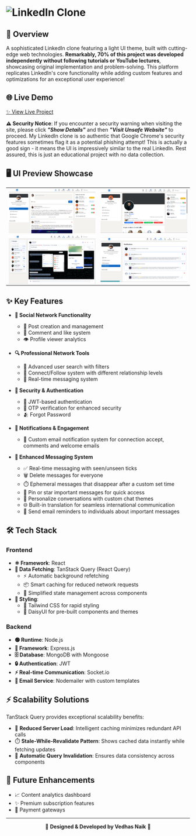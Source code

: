 #  <img src="https://github.com/NaikVedhas/l/blob/main/frontend/public/logo.png?raw=true" alt="LinkedIn Clone" width="450" height="150"> 
## 🚀 Overview
A sophisticated LinkedIn clone featuring a light UI theme, built with cutting-edge web technologies. <b>Remarkably, 70% of this project was developed independently without following tutorials or YouTube lectures</b>, showcasing original implementation and problem-solving. This platform replicates LinkedIn's core functionality while adding custom features and optimizations for an exceptional user experience!

## 🌐 Live Demo
[✨ View Live Project](https://linkedin-clone-educational.vercel.app)

**⚠️ Security Notice**: If you encounter a security warning when visiting the site, please click <b><i>"Show Details"</i></b> and then <b><i>"Visit Unsafe Website"</i></b> to proceed. My LinkedIn clone is so authentic that Google Chrome's security features sometimes flag it as a potential phishing attempt! This is actually a good sign - it means the UI is impressively similar to the real LinkedIn. Rest assured, this is just an educational project with no data collection.



## 🖥️ UI Preview Showcase
<div align="center">
<table border="0" cellspacing="0" cellpadding="0">
  <tr>
    <td align="center" width="50%">
      <img src="https://github.com/NaikVedhas/LinkedIn/blob/main/frontend/public/1.png?raw=true" alt="Login Screen Dark Theme" width="100%" style="display: block; max-width: 100%;" />
    </td>
    <td align="center" width="50%">
      <img src="https://github.com/NaikVedhas/LinkedIn/blob/main/frontend/public/2.png?raw=true" alt="Feed Dark Theme" width="100%" style="display: block; max-width: 100%;" />
    </td>
  </tr>
  <tr>
    <td align="center" width="50%">
      <img src="https://github.com/NaikVedhas/LinkedIn/blob/main/frontend/public/5.png?raw=true" alt="Profile Dark Theme" width="100%" style="display: block; max-width: 100%;" />
    </td>
    <td align="center" width="50%">
      <img src="https://github.com/NaikVedhas/LinkedIn/blob/main/frontend/public/4.png?raw=true" alt="Messaging Dark Theme" width="100%" style="display: block; max-width: 100%;" />
    </td>
  </tr>
</table>
</div>

## ✨ Key Features
- **💼 Social Network Functionality**
  - 📝 Post creation and management
  - 💬 Comment and like system
  - 👁️ Profile viewer analytics
  
- **🔍 Professional Network Tools**
  - 🔎 Advanced user search with filters
  - 🤝 Connect/Follow system with different relationship levels
  - 📱 Real-time messaging system
  
- **🔐 Security & Authentication**
  - 🔑 JWT-based authentication
  - 📱 OTP verification for enhanced security
  - 🫂 Forgot Password 
  
- **🔔 Notifications & Engagement**
  - 📧 Custom email notification system for connection accept, comments and welcome emails

- **💬 Enhanced Messaging System**
  - ✅ Real-time messaging with seen/unseen ticks
  - 🗑️ Delete messages for everyone
  - ⏱️ Ephemeral messages that disappear after a custom set time
  - 📌 Pin or star important messages for quick access
  - 🎨 Personalize conversations with custom chat themes
  - 🌐 Built-in translation for seamless international communication
  - 📅 Send email reminders to individuals about important messages

## 🛠️ Tech Stack
### Frontend
- **⚛️ Framework**: React
- **🔄 Data Fetching**: TanStack Query (React Query)
  - ⚡ Automatic background refetching
  - 📦 Smart caching for reduced network requests
  - 🎯 Simplified state management across components
- **🎨 Styling**: 
  - 🌈 Tailwind CSS for rapid styling
  - 🌼 DaisyUI for pre-built components and themes

### Backend
- **🟢 Runtime**: Node.js
- **🚂 Framework**: Express.js
- **🗄️ Database**: MongoDB with Mongoose
- **🔒 Authentication**: JWT 
- **⚡ Real-time Communication**: Socket.io
- **📨 Email Service**: Nodemailer with custom templates

## ⚡ Scalability Solutions
TanStack Query provides exceptional scalability benefits:
- 🚀 **Reduced Server Load**: Intelligent caching minimizes redundant API calls
- ⏱️ **Stale-While-Revalidate Pattern**: Shows cached data instantly while fetching updates
- 🔄 **Automatic Query Invalidation**: Ensures data consistency across components

## 🔮 Future Enhancements
- 📈 Content analytics dashboard
- ✨ Premium subscription features
- 🎯 Payment gateways

---
<p align="center">
  🌟 <strong>Designed & Developed by Vedhas Naik</strong> 🌟
</p>
